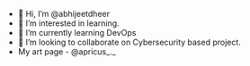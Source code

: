 - 👋 Hi, I’m @abhijeetdheer
- 👀 I’m interested in learning.
- 🌱 I’m currently learning DevOps
- 💞️ I’m looking to collaborate on Cybersecurity based project.
- My art page - @apricus_._ 

<!---
abhijeetdheer/abhijeetdheer is a ✨ special ✨ repository because its `README.md` (this file) appears on your GitHub profile.
You can click the Preview link to take a look at your changes.
--->
